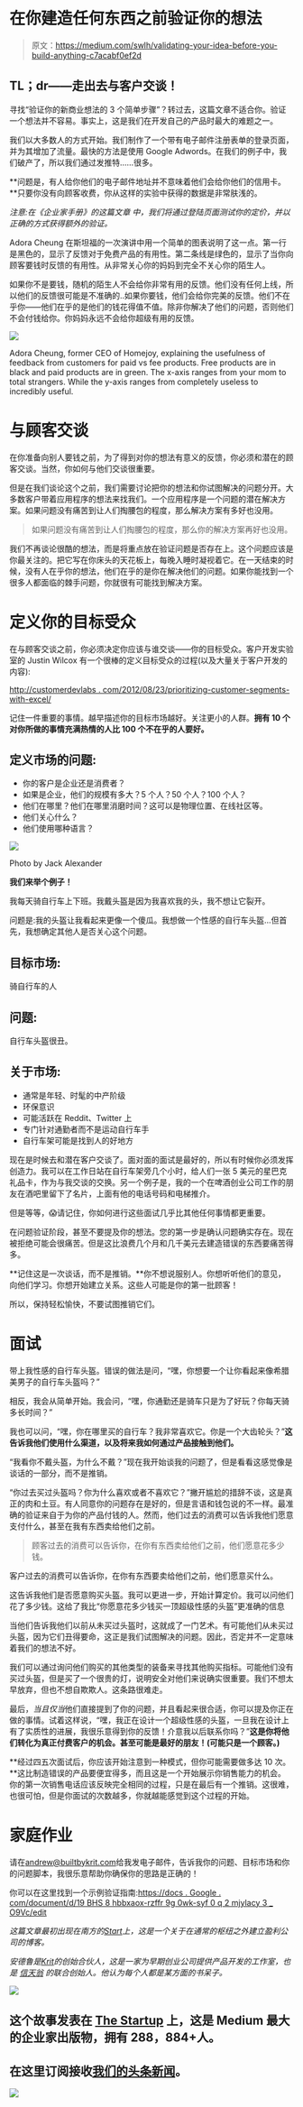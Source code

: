 # 在你建造任何东西之前验证你的想法

> 原文：<https://medium.com/swlh/validating-your-idea-before-you-build-anything-c7acabf0ef2d>

## TL；dr——走出去与客户交谈！

寻找“验证你的新商业想法的 3 个简单步骤”？转过去，这篇文章不适合你。验证一个想法并不容易。事实上，这是我们在开发自己的产品时最大的难题之一。

我们以大多数人的方式开始。我们制作了一个带有电子邮件注册表单的登录页面，并为其增加了流量。最快的方法是使用 Google Adwords。在我们的例子中，我们破产了，所以我们通过发推特……很多。

**问题是，有人给你他们的电子邮件地址并不意味着他们会给你他们的信用卡。**只要你没有向顾客收费，你从这样的实验中获得的数据是非常肤浅的。

*注意:在《企业家手册》的这篇文章* *中，我们将通过登陆页面测试你的定价，并以正确的方式获得额外的验证。*

Adora Cheung 在斯坦福的一次演讲中用一个简单的图表说明了这一点。第一行是黑色的，显示了反馈对于免费产品的有用性。第二条线是绿色的，显示了当你向顾客要钱时反馈的有用性。从非常关心你的妈妈到完全不关心你的陌生人。

如果你不是要钱，随机的陌生人不会给你非常有用的反馈。他们没有任何上线，所以他们的反馈很可能是不准确的..如果你要钱，他们会给你完美的反馈。他们不在乎你——他们在乎的是他们的钱花得值不值。除非你解决了他们的问题，否则他们不会付钱给你。你妈妈永远不会给你超级有用的反馈。

![](img/5344a540c17d62b9bf587d4ee681157c.png)

Adora Cheung, former CEO of Homejoy, explaining the usefulness of feedback from customers for paid vs fee products. Free products are in black and paid products are in green. The x-axis ranges from your mom to total strangers. While the y-axis ranges from completely useless to incredibly useful.

# 与顾客交谈

在你准备向别人要钱之前，为了得到对你的想法有意义的反馈，你必须和潜在的顾客交谈。当然，你如何与他们交谈很重要。

但是在我们谈论这个之前，我们需要讨论把你的想法和你试图解决的问题分开。大多数客户带着应用程序的想法来找我们。一个应用程序是一个问题的潜在解决方案。如果问题没有痛苦到让人们掏腰包的程度，那么解决方案有多好也没用。

> 如果问题没有痛苦到让人们掏腰包的程度，那么你的解决方案再好也没用。

我们不再谈论很酷的想法，而是将重点放在验证问题是否存在上。这个问题应该是你最关注的。把它写在你床头的天花板上，每晚入睡时凝视着它。在一天结束的时候，没有人在乎你的想法，他们在乎的是你在解决他们的问题。如果你能找到一个很多人都面临的棘手问题，你就很有可能找到解决方案。

# 定义你的目标受众

在与顾客交谈之前，你必须决定你应该与谁交谈——你的目标受众。客户开发实验室的 Justin Wilcox 有一个很棒的定义目标受众的过程(以及大量关于客户开发的内容):

[http://customerdevlabs . com/2012/08/23/prioritizing-customer-segments-with-excel/](http://customerdevlabs.com/2012/08/23/prioritizing-customer-segments-with-excel/)

记住一件重要的事情。越早描述你的目标市场越好。关注更小的人群。**拥有 10 个对你所做的事情充满热情的人比 100 个不在乎的人要好。**

## 定义市场的问题:

*   你的客户是企业还是消费者？
*   如果是企业，他们的规模有多大？5 个人？50 个人？100 个人？
*   他们在哪里？他们在哪里消磨时间？这可以是物理位置、在线社区等。
*   他们关心什么？
*   他们使用哪种语言？

![](img/b93911a060562bd567c8a9891b3361cb.png)

Photo by Jack Alexander

**我们来举个例子！**

我每天骑自行车上下班。我戴头盔是因为我喜欢我的头，我不想让它裂开。

问题是:我的头盔让我看起来更像一个傻瓜。我想做一个性感的自行车头盔…但首先，我想确定其他人是否关心这个问题。

## 目标市场:

骑自行车的人

## 问题:

自行车头盔很丑。

## 关于市场:

*   通常是年轻、时髦的中产阶级
*   环保意识
*   可能活跃在 Reddit、Twitter 上
*   专门针对通勤者而不是运动自行车手
*   自行车架可能是找到人的好地方

现在是时候去和潜在客户交谈了。面对面的面试是最好的，所以有时候你必须发挥创造力。我可以在工作日站在自行车架旁几个小时，给人们一张 5 美元的星巴克礼品卡，作为与我交谈的交换。另一个例子是，我的一个在啤酒创业公司工作的朋友在酒吧里留下了名片，上面有他的电话号码和电梯推介。

但是等等，😱请记住，你如何进行这些面试几乎比其他任何事情都更重要。

在问题验证阶段，甚至不要提及你的想法。您的第一步是确认问题确实存在。现在被拒绝可能会很痛苦。但是这比浪费几个月和几千美元去建造错误的东西要痛苦得多。

**记住这是一次谈话，而不是推销。**你不想说服别人。你想听听他们的意见，向他们学习。你想开始建立关系。这些人可能是你的第一批顾客！

所以，保持轻松愉快，不要试图推销它们。

# 面试

带上我性感的自行车头盔。错误的做法是问，“嘿，你想要一个让你看起来像希腊美男子的自行车头盔吗？”

相反，我会从简单开始。我会问，“嘿，你通勤还是骑车只是为了好玩？你每天骑多长时间？”

我也可以问，“嘿，你在哪里买的自行车？我非常喜欢它。你是一个大齿轮头？”**这告诉我他们使用什么渠道，以及将来我如何通过产品接触到他们。**

“我看你不戴头盔，为什么不戴？”现在我开始谈我的问题了，但是看看这感觉像是谈话的一部分，而不是推销。

“你过去买过头盔吗？你为什么喜欢或者不喜欢它？”撇开尴尬的措辞不谈，这是真正的肉和土豆。有人同意你的问题存在是好的，但是言语和钱包说的不一样。最准确的验证来自于为你的产品付钱的人。然而，他们过去的消费可以告诉我他们愿意支付什么，甚至在我有东西卖给他们之前。

> 顾客过去的消费可以告诉你，在你有东西卖给他们之前，他们愿意花多少钱。

客户过去的消费可以告诉你，在你有东西要卖给他们之前，他们愿意买什么。

这告诉我他们是否愿意购买头盔。我可以更进一步，开始计算定价。我可以问他们花了多少钱。这给了我比“你愿意花多少钱买一顶超级性感的头盔”更准确的信息

当他们告诉我他们以前从未买过头盔时，这就成了一门艺术。有可能他们从未买过头盔，因为它们丑得要命，这正是我们试图解决的问题。因此，否定并不一定意味着我们的想法不好。

我们可以通过询问他们购买的其他类型的装备来寻找其他购买指标。可能他们没有买过头盔，但是买了一个很贵的灯，说明安全对他们来说确实很重要。我们不想太早放弃，但也不想自欺欺人。这条路很难走。

最后，*当且仅当*他们直接提到了你的问题，并且看起来很合适，你可以提及你正在做的事情。试着这样说，“嘿，我正在设计一个超级性感的头盔，一旦我在设计上有了实质性的进展，我很乐意得到你的反馈！介意我以后联系你吗？”**这是你将他们转化为真正付费客户的机会。甚至可能是最好的朋友！(可能只是一个顾客。)**

**经过四五次面试后，你应该开始注意到一种模式，但你可能需要做多达 10 次。**这比制造错误的产品要便宜得多，而且这是一个开始展示你销售能力的机会。你的第一次销售电话应该反映完全相同的过程，只是在最后有一个推销。这很难，也很可怕，但是你面试的次数越多，你就越能感觉到这个过程的开始。

# 家庭作业

请在[andrew@builtbykrit.com](mailto:andrew@builtbykrit.com)给我发电子邮件，告诉我你的问题、目标市场和你的问题脚本，我很乐意帮助你确保你的思路是正确的！

你可以在这里找到一个示例验证指南:[https://docs . Google . com/document/d/19 BHS 8 hbbxaox-rzffr 9g 0wk-syf 0 q 2 mjylacy 3 _ O9Vc/edit](https://docs.google.com/document/d/19bHS8HbBxAox-RzfFR9g0wk-Syf0q2mjYlaCY3_O9Vc/edit)

*这篇文章最初出现在南方的*[*Start*](https://builtbykrit.com/blog/the-difficult-art-of-validating-your-idea-before-you-build-anything)*上，这是一个关于在通常的枢纽之外建立盈利公司的博客。*

*安德鲁是*[*Krit*](https://builtbykrit.com)*的创始合伙人，这是一家为早期创业公司提供产品开发的工作室，也是* [*信天翁*](http://getalbatross.com/?ref=medium) *的联合创始人。他认为每个人都是某方面的书呆子。*

![](img/731acf26f5d44fdc58d99a6388fe935d.png)

## 这个故事发表在 [The Startup](https://medium.com/swlh) 上，这是 Medium 最大的企业家出版物，拥有 288，884+人。

## 在这里订阅接收[我们的头条新闻](http://growthsupply.com/the-startup-newsletter/)。

![](img/731acf26f5d44fdc58d99a6388fe935d.png)